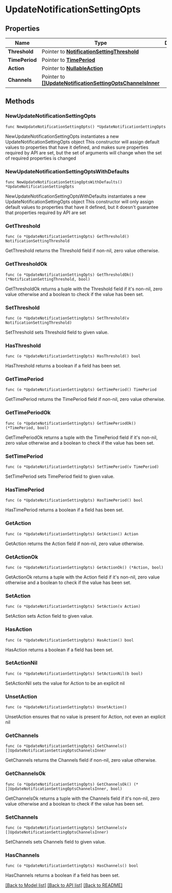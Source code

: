 # UpdateNotificationSettingOpts

## Properties

Name | Type | Description | Notes
------------ | ------------- | ------------- | -------------
**Threshold** | Pointer to [**NotificationSettingThreshold**](NotificationSettingThreshold.md) |  | [optional] 
**TimePeriod** | Pointer to [**TimePeriod**](TimePeriod.md) |  | [optional] 
**Action** | Pointer to [**NullableAction**](Action.md) |  | [optional] 
**Channels** | Pointer to [**[]UpdateNotificationSettingOptsChannelsInner**](UpdateNotificationSettingOptsChannelsInner.md) |  | [optional] 

## Methods

### NewUpdateNotificationSettingOpts

`func NewUpdateNotificationSettingOpts() *UpdateNotificationSettingOpts`

NewUpdateNotificationSettingOpts instantiates a new UpdateNotificationSettingOpts object
This constructor will assign default values to properties that have it defined,
and makes sure properties required by API are set, but the set of arguments
will change when the set of required properties is changed

### NewUpdateNotificationSettingOptsWithDefaults

`func NewUpdateNotificationSettingOptsWithDefaults() *UpdateNotificationSettingOpts`

NewUpdateNotificationSettingOptsWithDefaults instantiates a new UpdateNotificationSettingOpts object
This constructor will only assign default values to properties that have it defined,
but it doesn't guarantee that properties required by API are set

### GetThreshold

`func (o *UpdateNotificationSettingOpts) GetThreshold() NotificationSettingThreshold`

GetThreshold returns the Threshold field if non-nil, zero value otherwise.

### GetThresholdOk

`func (o *UpdateNotificationSettingOpts) GetThresholdOk() (*NotificationSettingThreshold, bool)`

GetThresholdOk returns a tuple with the Threshold field if it's non-nil, zero value otherwise
and a boolean to check if the value has been set.

### SetThreshold

`func (o *UpdateNotificationSettingOpts) SetThreshold(v NotificationSettingThreshold)`

SetThreshold sets Threshold field to given value.

### HasThreshold

`func (o *UpdateNotificationSettingOpts) HasThreshold() bool`

HasThreshold returns a boolean if a field has been set.

### GetTimePeriod

`func (o *UpdateNotificationSettingOpts) GetTimePeriod() TimePeriod`

GetTimePeriod returns the TimePeriod field if non-nil, zero value otherwise.

### GetTimePeriodOk

`func (o *UpdateNotificationSettingOpts) GetTimePeriodOk() (*TimePeriod, bool)`

GetTimePeriodOk returns a tuple with the TimePeriod field if it's non-nil, zero value otherwise
and a boolean to check if the value has been set.

### SetTimePeriod

`func (o *UpdateNotificationSettingOpts) SetTimePeriod(v TimePeriod)`

SetTimePeriod sets TimePeriod field to given value.

### HasTimePeriod

`func (o *UpdateNotificationSettingOpts) HasTimePeriod() bool`

HasTimePeriod returns a boolean if a field has been set.

### GetAction

`func (o *UpdateNotificationSettingOpts) GetAction() Action`

GetAction returns the Action field if non-nil, zero value otherwise.

### GetActionOk

`func (o *UpdateNotificationSettingOpts) GetActionOk() (*Action, bool)`

GetActionOk returns a tuple with the Action field if it's non-nil, zero value otherwise
and a boolean to check if the value has been set.

### SetAction

`func (o *UpdateNotificationSettingOpts) SetAction(v Action)`

SetAction sets Action field to given value.

### HasAction

`func (o *UpdateNotificationSettingOpts) HasAction() bool`

HasAction returns a boolean if a field has been set.

### SetActionNil

`func (o *UpdateNotificationSettingOpts) SetActionNil(b bool)`

 SetActionNil sets the value for Action to be an explicit nil

### UnsetAction
`func (o *UpdateNotificationSettingOpts) UnsetAction()`

UnsetAction ensures that no value is present for Action, not even an explicit nil
### GetChannels

`func (o *UpdateNotificationSettingOpts) GetChannels() []UpdateNotificationSettingOptsChannelsInner`

GetChannels returns the Channels field if non-nil, zero value otherwise.

### GetChannelsOk

`func (o *UpdateNotificationSettingOpts) GetChannelsOk() (*[]UpdateNotificationSettingOptsChannelsInner, bool)`

GetChannelsOk returns a tuple with the Channels field if it's non-nil, zero value otherwise
and a boolean to check if the value has been set.

### SetChannels

`func (o *UpdateNotificationSettingOpts) SetChannels(v []UpdateNotificationSettingOptsChannelsInner)`

SetChannels sets Channels field to given value.

### HasChannels

`func (o *UpdateNotificationSettingOpts) HasChannels() bool`

HasChannels returns a boolean if a field has been set.


[[Back to Model list]](../README.md#documentation-for-models) [[Back to API list]](../README.md#documentation-for-api-endpoints) [[Back to README]](../README.md)


